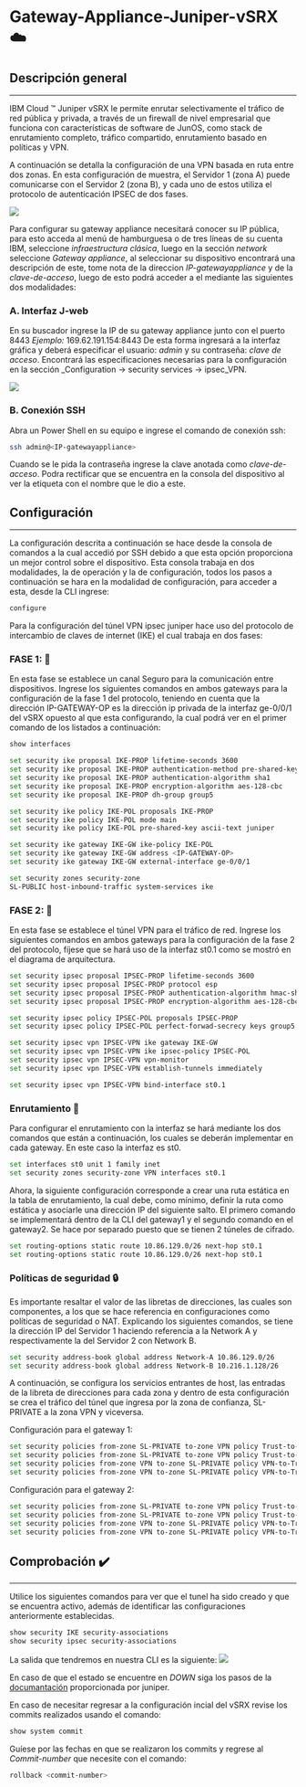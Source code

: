 # Gateway-Appliance-Juniper-vSRX :cloud:
## Descripción general
---
IBM Cloud ™ Juniper vSRX le permite enrutar selectivamente el tráfico de red pública y privada, a través de un firewall de nivel empresarial que funciona con características de software de JunOS, como stack de enrutamiento completo, tráfico compartido, enrutamiento basado en políticas y VPN.

A continuación se detalla la configuración de una VPN basada en ruta entre dos zonas. En esta configuración de muestra, el Servidor 1  (zona A) puede comunicarse con el Servidor 2 (zona B), y cada uno de estos utiliza el protocolo de autenticación IPSEC de dos fases.

<img src="https://github.com/emeloibmco/Gateway-Appliance-Juniper-sRX/blob/master/arquitectura.PNG" />

Para configurar su gateway appliance necesitará conocer su IP pública, para esto acceda al menú de hamburguesa o de tres líneas de su cuenta IBM, seleccione _infraestructura clásica_, luego en la sección _network_ seleccione _Gateway appliance_, al seleccionar su dispositivo encontrará una descripción de este, tome nota de la direccion _IP-gatewayappliance_ y de la _clave-de-acceso_, luego de esto podrá acceder a el mediante las siguientes dos modalidades:

### A. Interfaz J-web
En su buscador ingrese la IP de su gateway appliance junto con el puerto 8443 _Ejemplo:_ 169.62.191.154:8443 De esta forma ingresará a la interfaz gráfica y deberá especificar el usuario: _admin_ y  su contraseña: _clave de acceso_. Encontrará las especificaciones necesarias para la configuración en la sección _Configuration -> security services -> ipsec_VPN.

<img src="https://github.com/emeloibmco/Gateway-Appliance-Juniper-sRX/blob/master/j-web1.PNG" />

### B. Conexión SSH
Abra un Power Shell en su equipo e ingrese el comando de conexión ssh:
```sh
ssh admin@<IP-gatewayappliance>
```
Cuando se le pida la contraseña ingrese la clave anotada como _clave-de-acceso_. Podra rectificar que se encuentra en la consola del dispositivo al ver la etiqueta con el nombre que le dio a este.

## Configuración
---
La configuración descrita a continuación se hace desde la consola de comandos a la cual accedió por SSH debido a que esta opción proporciona un mejor control sobre el dispositivo. Esta consola trabaja en dos modalidades, la de operación y la de configuración, todos los pasos a continuación se hara en la modalidad de configuración, para acceder a esta, desde la CLI ingrese: 
```sh
configure
```
Para la configuración del túnel VPN ipsec juniper hace uso del protocolo de intercambio de claves de internet (IKE) el cual trabaja en dos fases:

### FASE 1: :page_with_curl:
En esta fase se establece un canal Seguro para la comunicación entre dispositivos. Ingrese los siguientes comandos en ambos gateways para la configuración de la fase 1 del protocolo, teniendo en cuenta que la dirección IP-GATEWAY-OP es la dirección ip privada de la interfaz ge-0/0/1 del vSRX opuesto al que esta configurando, la cual podrá ver en el primer comando de los listados a continuación:
```sh
show interfaces
```
```sh
set security ike proposal IKE-PROP lifetime-seconds 3600
set security ike proposal IKE-PROP authentication-method pre-shared-keys
set security ike proposal IKE-PROP authentication-algorithm sha1
set security ike proposal IKE-PROP encryption-algorithm aes-128-cbc
set security ike proposal IKE-PROP dh-group group5

set security ike policy IKE-POL proposals IKE-PROP
set security ike policy IKE-POL mode main
set security ike policy IKE-POL pre-shared-key ascii-text juniper

set security ike gateway IKE-GW ike-policy IKE-POL
set security ike gateway IKE-GW address <IP-GATEWAY-OP>
set security ike gateway IKE-GW external-interface ge-0/0/1

set security zones security-zone
SL-PUBLIC host-inbound-traffic system-services ike
```
### FASE 2: :page_with_curl:
En esta fase se establece el túnel VPN para el tráfico de red. Ingrese los siguientes comandos en ambos gateways para la configuración de la fase 2 del protocolo, fíjese que se hará uso de la interfaz st0.1 como se mostró en el diagrama de arquitectura.

```sh
set security ipsec proposal IPSEC-PROP lifetime-seconds 3600
set security ipsec proposal IPSEC-PROP protocol esp
set security ipsec proposal IPSEC-PROP authentication-algorithm hmac-sha1-96
set security ipsec proposal IPSEC-PROP encryption-algorithm aes-128-cbc

set security ipsec policy IPSEC-POL proposals IPSEC-PROP
set security ipsec policy IPSEC-POL perfect-forwad-secrecy keys group5

set security ipsec vpn IPSEC-VPN ike gateway IKE-GW
set security ipsec vpn IPSEC-VPN ike ipsec-policy IPSEC-POL
set security ipsec vpn IPSEC-VPN vpn-monitor
set security ipsec vpn IPSEC-VPN establish-tunnels immediately

set security ipsec vpn IPSEC-VPN bind-interface st0.1
```
### Enrutamiento :mag_right:
Para configurar el enrutamiento con la interfaz se hará mediante los dos comandos que están a continuación, los cuales se deberán implementar en cada gateway. En este caso la interfaz es st0.
```sh
set interfaces st0 unit 1 family inet
set security zones security-zone VPN interfaces st0.1
```
Ahora, la siguiente configuración corresponde a crear una ruta estática en la tabla de enrutamiento, la cual debe, como mínimo, definir la ruta como estática y asociarle una dirección IP del siguiente salto. El primero comando se implementará dentro de la CLI del gateway1 y el segundo comando en el gateway2. Se hace por separado puesto que se tienen 2 túneles de cifrado.
```sh
set routing-options static route 10.86.129.0/26 next-hop st0.1
set routing-options static route 10.86.129.0/26 next-hop st0.1
```
### Políticas de seguridad :lock:
Es importante resaltar el valor de las libretas de direcciones, las cuales son componentes, a los que se hace referencia en  configuraciones como políticas de seguridad o NAT. Explicando los siguientes comandos, se tiene la dirección IP del Servidor 1 haciendo referencia a la Network A y respectivamente la del Servidor 2 con Network B.
```sh
set security address-book global address Network-A 10.86.129.0/26
set security address-book global address Network-B 10.216.1.128/26
```

A continuación, se configura los servicios entrantes de host, las entradas de la libreta de direcciones para cada zona y dentro de esta configuración se crea el tráfico del túnel que ingresa por la zona de confianza, SL-PRIVATE a la zona VPN y viceversa.

Configuración para el gateway 1:
```sh
set security policies from-zone SL-PRIVATE to-zone VPN policy Trust-to-VPN match source-address Network-A destination-address Network-B application any
set security policies from-zone SL-PRIVATE to-zone VPN policy Trust-to-VPN then permit
set security policies from-zone VPN to-zone SL-PRIVATE policy VPN-to-Trust match source-address Network-B destination-address Network-A application any
set security policies from-zone VPN to-zone SL-PRIVATE policy VPN-to-Trust then permit
```

Configuración para el gateway 2:
```sh
set security policies from-zone SL-PRIVATE to-zone VPN policy Trust-to-VPN match source-address Network-B destination-address Network-A application any
set security policies from-zone SL-PRIVATE to-zone VPN policy Trust-to-VPN then permit
set security policies from-zone VPN to-zone SL-PRIVATE policy VPN-to-Trust match source-address Network-A destination-address Network-B application any
set security policies from-zone VPN to-zone SL-PRIVATE policy VPN-to-Trust then permit
```

## Comprobación :heavy_check_mark:
---
Utilice los siguientes comandos para ver que el tunel ha sido creado y que se encuentra activo, además de identificar las configuraciones anteriormente establecidas.

```sh
show security IKE security-associations
show security ipsec security-associations
```
La salida que tendremos en nuestra CLI es la siguiente:
<img src="https://github.com/emeloibmco/Gateway-Appliance-Juniper-sRX/blob/master/Comprobar.PNG" />

En caso de que el estado se encuentre en _DOWN_ siga los pasos de la [documantación](https://kb.juniper.net/InfoCenter/index?page=content&id=KB10100&actp=search) proporcionada por juniper.

En caso de necesitar regresar a la configuración incial del vSRX revise los commits realizados usando el comando:
```sh
show system commit
```
Guíese por las fechas en que se realizaron los commits y regrese al _Commit-number_ que necesite con el comando:
```sh
rollback <commit-number>
```
